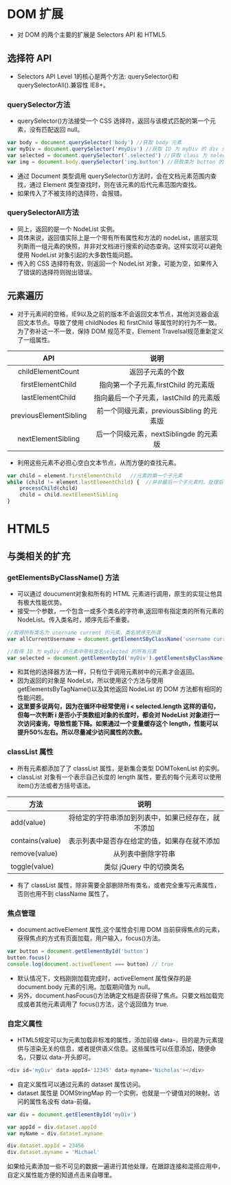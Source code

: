 # DOM 扩展
- 对 DOM 的两个主要的扩展是 Selectors API 和 HTML5.

## 选择符 API
- Selectors API Level 1的核心是两个方法: querySelector()和 querySelectorAll().兼容性 IE8+。

### querySelector方法
- querySelector()方法接受一个 CSS 选择符，返回与该模式匹配的第一个元素，没有匹配返回 null。

```javascript
var body = document.querySelector('body') //获取 body 元素
var myDiv = document.querySelector('#myDiv') //获取 ID 为 myDiv 的 div 元素
var selected = document.querySelector('.selected') //获取 class 为 selected 的第一个元素
var img = document.body.querySelector('img.button') //获取类为 button 的 第一个 img 元素
```

- 通过 Document 类型调用 querySelector()方法时，会在文档元素范围内查找，通过 Element 类型查找时，则在该元素的后代元素范围内查找。
- 如果传入了不被支持的选择符，会报错。

### querySelectorAll方法
-	同上，返回的是一个 NodeList 实例。
- 具体来说，返回值实际上是一个带有所有属性和方法的 nodeList，底层实现列斯雨一组元素的快照，并非对文档进行搜索的动态查询。这样实现可以避免使用 NodeList 对象引起的大多数性能问题。
- 传入的 CSS 选择符有效，则返回一个 NodeList 对象，可能为空，如果传入了错误的选择符则抛出错误。

## 元素遍历
- 对于元素间的空格，IE9以及之前的版本不会返回文本节点，其他浏览器会返回文本节点。导致了使用 childNodes 和 firstChild 等属性时的行为不一致。为了弥补这一不一致，保持 DOM 规范不变，Element Travelsal规范重新定义了一组属性。

API|说明
:---:|:---:
childElementCount | 返回子元素的个数
firstElementChild | 指向第一个子元素,firstChild 的元素版
lastElementChild | 指向最后一个子元素，lastChild 的元素版
previousElementSibling | 前一个同级元素，previousSibling 的元素版
nextElementSibling | 后一个同级元素，nextSiblingde 的元素版

- 利用这些元素不必担心空白文本节点，从而方便的查找元素。

```javascript
var child = element.firstElementChild   //元素的第一个子元素
while (child != element.lastElementChild) {  //并非最后一个子元素时，处理后，child 指向下一个子元素直至成为最后一个
	processChild(child)
	child = child.nextElementSibling
}
```

# HTML5
## 与类相关的扩充
### getElementsByClassName() 方法
- 可以通过 doucument对象和所有的 HTML 元素进行调用，原生的实现让他具有极大性能优势。
- 接受一个参数，一个包含一或多个类名的字符串,返回带有指定类的所有元素的 NodeList。传入类名时，顺序先后不重要。

```javascript
//取得所有类名为 username current 的元素，类名顺序无所谓
var allCurrentUsername = document.getElementSByClassName('username current')

//取得 ID 为 myDiv 的元素中带有类名selected 的所有元素
var selected = document.getElementById('myDiv').getElementsByClassName('selected')
```

- 和其他的选择器方法一样，只有位于调用元素树中的元素才会返回。
- 因为返回的对象是 NodeLst，所以使用这个方法与使用getElementsByTagName()以及其他返回 NodeList 的 DOM 方法都有相同的性能问题。
- **这里要多说两句，因为在循环中经常使用 i < selected.length 这样的语句，但每一次判断 i 是否小于类数组对象的长度时，都会对 NodeList 对象进行一次访问查询，导致性能下降。如果通过一个变量缓存这个 length，性能可以提升50%左右。所以尽量减少访问属性的次数。**

### classList 属性
- 所有元素都添加了了 classList 属性，是新集合类型 DOMTokenList 的实例。
- classList 对象有一个表示自己长度的 length 属性，要去的每个元素可以使用 item()方法或者方括号语法。

方法 | 说明
--- |:---:
add(value) | 将给定的字符串添加到列表中，如果已经存在，就不添加
contains(value) | 表示列表中是否存在给定的值，如果存在就不添加
remove(value) | 从列表中删除字符串
toggle(value) | 类似 jQuery 中的切换类名

- 有了 classList 属性，除非需要全部删除所有类名，或者完全重写元素属性，否则也用不到 className 属性了。

### 焦点管理
- document.activeElement 属性,这个属性会引用 DOM 当前获得焦点的元素，获得焦点的方式有页面加载，用户输入，focus()方法。

```javascript
var button = document.getElementById('button')
button.focus()
console.log(document.activeElement === button) // true
```

- 默认情况下，文档刚刚加载完成时，activeElement 属性保存的是 document.body 元素的引用。加载期间值为 null。
- 另外，document.hasFocus()方法确定文档是否获得了焦点。只要文档加载完成或者其他元素调用了 focus()方法，这个返回值为 true.

### 自定义属性
- HTML5规定可以为元素加载非标准的属性，添加前缀 data-，目的是为元素提供与渲染无关的信息，或者提供语义信息。这些属性可以任意添加，随便命名，只要以 data-开头即可。

```javascript
<div id='myDiv' data-appId='12345' data-myname='Nicholas'></div>
```

- 自定义属性可以通过元素的 dataset 属性访问。
- dataset 属性是 DOMStringMap 的一个实例，也就是一个键值对的映射。访问的属性名没有 data-前缀。

```javascript
var div = document.getElementById('myDiv')

var appId = div.dataset.appId
var myName = div.dataset.myname

div.dataset.appId = 23456
div.dataset.myname = 'Michael'
```

如果给元素添加一些不可见的数据一遍进行其他处理，在跟踪连接和混搭应用中，自定义属性能方便的知道点击来自哪里。